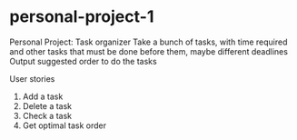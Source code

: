 # personal-project-1

Personal Project: Task organizer
Take a bunch of tasks, with time required and other tasks that must be done before them, maybe different deadlines
Output suggested order to do the tasks

User stories
1. Add a task
2. Delete a task
3. Check a task
4. Get optimal task order 
